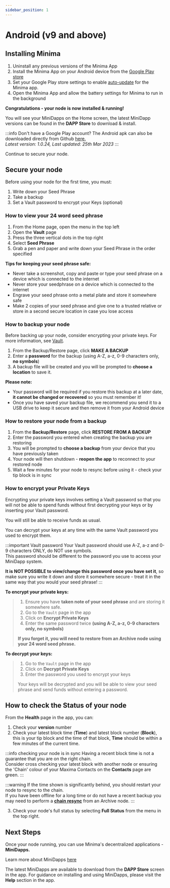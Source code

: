 ```yaml
---
sidebar_position: 1
---
```


# Android (v9 and above)

## Installing Minima

1. Uninstall any previous versions of the Minima App 
2. Install the Minima App on your Android device from the [Google Play store](https://play.google.com/store/apps/details?id=com.minima.android&hl=en&gl=US)
3. Set your Google Play store settings to enable [auto-update](https://support.google.com/googleplay/answer/113412?hl=en) for the Minima app. 
3. Open the Minima App and allow the battery settings for Minima to run in the background

**Congratulations - your node is now installed & running!**

You will see your MiniDapps on the Home screen, the latest MiniDapp versions can be found in the **DAPP Store** to download & install.

:::info Don't have a Google Play account?
The Android apk can also be downloaded directly from Github [here.](https://github.com/minima-global/Minima/raw/master/jar/minima-1.0.24.apk) <br/>
*Latest version: 1.0.24, Last updated: 25th Mar 2023*
:::


Continue to secure your node.

## Secure your node 

Before using your node for the first time, you must:

1. Write down your Seed Phrase
2. Take a backup
3. Set a Vault password to encrypt your Keys (optional)

### How to view your 24 word seed phrase
1. From the Home page, open the menu in the top left
2. Open the **Vault** page
3. Press the three vertical dots in the top right 
4. Select **Seed Phrase** 
5. Grab a pen and paper and write down your Seed Phrase in the order specified  

**Tips for keeping your seed phrase safe:**
- Never take a screenshot, copy and paste or type your seed phrase on a device which is connected to the internet
- Never store your seedphrase on a device which is connected to the internet
- Engrave your seed phrase onto a metal plate and store it somewhere safe
- Make 2 copies of your seed phrase and give one to a trusted relative or store in a second secure location in case you lose access

### How to backup your node

Before backing up your node, consider encrypting your private keys. For more information, see [Vault](/docs/runanode/securefunds#vault).

1. From the Backup/Restore page, click **MAKE A BACKUP**
2. Enter a **password** for the backup (using A-Z, a-z, 0-9 characters only, **no symbols**)
3. A backup file will be created and you will be prompted to **choose a location** to save it.

**Please note:**
- Your password will be required if you restore this backup at a later date, **it cannot be changed or recovered** so you must remember it!
- Once you have saved your backup file, we recommend you send it to a USB drive to keep it secure and then remove it from your Android device 


### How to restore your node from a backup

1. From the **Backup/Restore** page, click **RESTORE FROM A BACKUP**
2. Enter the password you entered when creating the backup you are restoring
3. You will be prompted to **choose a backup** from your device that you have previously taken
4. Your node will then shutdown - **reopen the app** to reconnect to your restored node
5. Wait a few minutes for your node to resync before using it - check your tip block is in sync


### How to encrypt your Private Keys

Encrypting your private keys involves setting a Vault password so that you will not be able to spend funds without first decrypting your keys or by inserting your Vault password.

You will still be able to receive funds as usual.

You can decrypt your keys at any time with the same Vault password you used to encrypt them.

:::important Vault password
Your Vault password should use A-Z, a-z and 0-9 characters ONLY, do NOT use symbols. <br/>
This password should be different to the password you use to access your MiniDapp system.

**It is NOT POSSIBLE to view/change this password once you have set it**, so make sure you write it down and store it somewhere secure - treat it in the same way that you would your seed phrase!
:::

**To encrypt your private keys:**
> 
> 1. Ensure you have **taken note of your seed phrase** and are storing it somewhere safe.
> 2. Go to the `Vault` page in the app
> 3. Click on **Encrypt Private Keys**
> 4. Enter the same password twice **(using A-Z, a-z, 0-9 characters only, **no symbols**)**
> 
> **If you forget it, you will need to restore from an Archive node using your 24 word seed phrase.**

**To decrypt your keys:**
> 1. Go to the `Vault` page in the app
> 2. Click on **Decrypt Private Keys**
> 2. Enter the password you used to encrypt your keys
> 
> Your keys will be decrypted and you will be able to view your seed phrase and send funds without entering a password.

## How to check the Status of your node

From the **Health** page in the app, you can:

1. Check your **version** number
2. Check your latest block time (**Time**) and latest block number (**Block**), this is your tip block and the time of that block, **Time** should be within a few minutes of the current time.

:::info checking your node is in sync
Having a recent block time is not a guarantee that you are on the right chain. <br/>
Consider cross checking your latest block with another node or ensuring the 'Chain' colour of your Maxima Contacts on the **Contacts** page are green.
:::

:::warning 
If the time shown is significantly behind, you should restart your node to resync to the chain. <br/> 
If you have been offline for a long time or do not have a recent backup you may need to perform a [**chain resync**](/docs/runanode/restorefunds#how-to-perform-a-chain-re-sync) from an Archive node.
:::

3. Check your node's full status by selecting **Full Status** from the menu in the top right.

## Next Steps

Once your node running, you can use Minima's decentralized applications - **MiniDapps.** 

Learn more about MiniDapps [here](/docs/learn/minidapps/minidappsintro) <br/>

The latest MiniDapps are available to download from the **DAPP Store** screen in the app. For guidance on installing and using MiniDapps, please visit the **Help** section in the app. 




